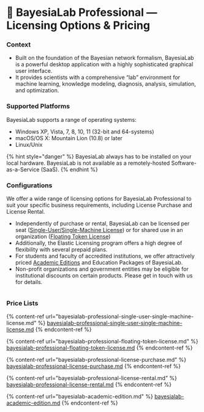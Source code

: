 # 📑 BayesiaLab Professional — Licensing Options & Pricing

### Context&#x20;

* Built on the foundation of the Bayesian network formalism, BayesiaLab is a powerful desktop application with a highly sophisticated graphical user interface.
* It provides scientists with a comprehensive “lab” environment for machine learning, knowledge modeling, diagnosis, analysis, simulation, and optimization.

### Supported Platforms&#x20;

BayesiaLab supports a range of operating systems:

* Windows XP, Vista, 7, 8, 10, 11 (32-bit and 64-systems)
* macOS/OS X: Mountain Lion (10.8) or later
* Linux/Unix

{% hint style="danger" %}
BayesiaLab always has to be installed on your local hardware. BayesiaLab is not available as a remotely-hosted Software-as-a-Service (SaaS).
{% endhint %}

### Configurations&#x20;

We offer a wide range of licensing options for BayesiaLab Professional to suit your specific business requirements, including License Purchase and License Rental.

* Independently of purchase or rental, BayesiaLab can be licensed per seat ([Single-User/Single-Machine License](bayesialab-professional-single-user-single-machine-license.md)) or for shared use in an organization ([Floating Token License](bayesialab-professional-floating-token-license.md))
* Additionally, the Elastic Licensing program offers a high degree of flexibility with several prepaid plans.
* For students and faculty of accredited institutions, we offer attractively priced [Academic Editions](bayesialab-academic-edition.md) and Education Packages of BayesiaLab.
* Non-profit organizations and government entities may be eligible for institutional discounts on certain products. Please get in touch with us for details.

<figure><img src="https://res.cloudinary.com/dvr3obmlj/image/upload/v1690409263/License-Configurations_x2idxj.svg" alt=""><figcaption></figcaption></figure>

### Price Lists

{% content-ref url="bayesialab-professional-single-user-single-machine-license.md" %}
[bayesialab-professional-single-user-single-machine-license.md](bayesialab-professional-single-user-single-machine-license.md)
{% endcontent-ref %}

{% content-ref url="bayesialab-professional-floating-token-license.md" %}
[bayesialab-professional-floating-token-license.md](bayesialab-professional-floating-token-license.md)
{% endcontent-ref %}

{% content-ref url="bayesialab-professional-license-purchase.md" %}
[bayesialab-professional-license-purchase.md](bayesialab-professional-license-purchase.md)
{% endcontent-ref %}

{% content-ref url="bayesialab-professional-license-rental.md" %}
[bayesialab-professional-license-rental.md](bayesialab-professional-license-rental.md)
{% endcontent-ref %}

{% content-ref url="bayesialab-academic-edition.md" %}
[bayesialab-academic-edition.md](bayesialab-academic-edition.md)
{% endcontent-ref %}
